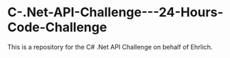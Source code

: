 # C-.Net-API-Challenge---24-Hours-Code-Challenge
This is a repository for the C# .Net API Challenge on behalf of Ehrlich.

